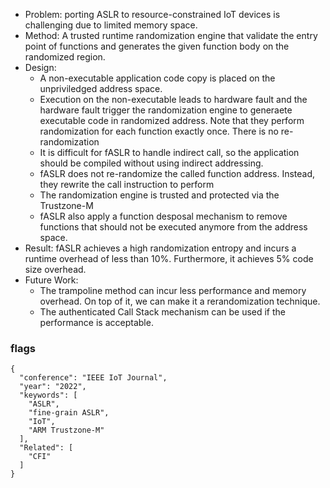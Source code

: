 
- Problem: porting ASLR to resource-constrained IoT devices is challenging due to limited memory space.
- Method: A trusted runtime randomization engine that validate the entry point of functions and generates the given function body on the randomized region.
- Design:
  - A non-executable application code copy is placed on the unpriviledged address space.
  - Execution on the non-executable leads to hardware fault and the hardware fault trigger the randomization engine to generaete executable code in randomized address. Note that they perform randomization for each function exactly once. There is no re-randomization
  - It is difficult for fASLR to handle indirect call, so the application should be compiled without using indirect addressing.
  - fASLR does not re-randomize the called function address. Instead, they rewrite the call instruction to perform 
  - The randomization engine is trusted and protected via the Trustzone-M
  - fASLR also apply a function desposal mechanism to remove functions that should not be executed anymore from the address space.
- Result: fASLR achieves a high randomization entropy and incurs a runtime overhead of less than 10%. Furthermore, it achieves 5% code size overhead.
- Future Work:
  - The trampoline method can incur less performance and memory overhead. On top of it, we can make it a rerandomization technique.
  - The authenticated Call Stack mechanism can be used if the performance is acceptable.
  


### flags
```
{
  "conference": "IEEE IoT Journal",
  "year": "2022",
  "keywords": [
    "ASLR",
    "fine-grain ASLR",
    "IoT",
    "ARM Trustzone-M"
  ],
  "Related": [
    "CFI"
  ]
}
```

